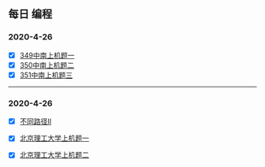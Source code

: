 ##                                               每日 编程

###   2020-4-26                           

- [x] [349中南上机题一](https://github.com/guying100/CodeDay/blob/master/Code349.cpp)
- [x] [350中南上机题二](https://github.com/guying100/CodeDay/blob/master/Code345.cpp)
- [x] [351中南上机题三](https://github.com/guying100/CodeDay/blob/master/Code345.cpp)

------

###    2020-4-26   

- [x] [不同路径II](https://github.com/guying100/Code63/tree/master/src/com/codeday)

- [x] [北京理工大学上机题一](https://github.com/guying100/day2/blob/master/day2/Code352.cpp)

- [x] [北京理工大学上机题二](https://github.com/guying100/day2/blob/master/day2/Code353.cpp)

      ​

